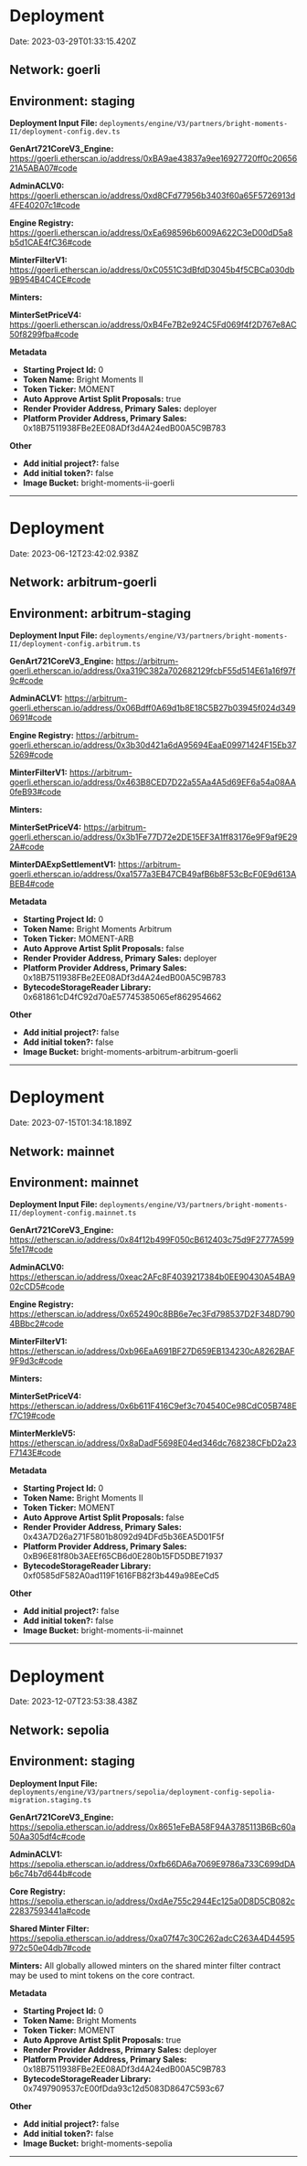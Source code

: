 # Deployment

Date: 2023-03-29T01:33:15.420Z

## **Network:** goerli

## **Environment:** staging

**Deployment Input File:** `deployments/engine/V3/partners/bright-moments-II/deployment-config.dev.ts`

**GenArt721CoreV3_Engine:** https://goerli.etherscan.io/address/0xBA9ae43837a9ee16927720ff0c2065621A5ABA07#code

**AdminACLV0:** https://goerli.etherscan.io/address/0xd8CFd77956b3403f60a65F5726913d4FE40207c1#code

**Engine Registry:** https://goerli.etherscan.io/address/0xEa698596b6009A622C3eD00dD5a8b5d1CAE4fC36#code

**MinterFilterV1:** https://goerli.etherscan.io/address/0xC0551C3dBfdD3045b4f5CBCa030db9B954B4C4CE#code

**Minters:**

**MinterSetPriceV4:** https://goerli.etherscan.io/address/0xB4Fe7B2e924C5Fd069f4f2D767e8AC50f8299fba#code

**Metadata**

- **Starting Project Id:** 0
- **Token Name:** Bright Moments II
- **Token Ticker:** MOMENT
- **Auto Approve Artist Split Proposals:** true
- **Render Provider Address, Primary Sales:** deployer
- **Platform Provider Address, Primary Sales:** 0x18B7511938FBe2EE08ADf3d4A24edB00A5C9B783

**Other**

- **Add initial project?:** false
- **Add initial token?:** false
- **Image Bucket:** bright-moments-ii-goerli

---

# Deployment

Date: 2023-06-12T23:42:02.938Z

## **Network:** arbitrum-goerli

## **Environment:** arbitrum-staging

**Deployment Input File:** `deployments/engine/V3/partners/bright-moments-II/deployment-config.arbitrum.ts`

**GenArt721CoreV3_Engine:** https://arbitrum-goerli.etherscan.io/address/0xa319C382a702682129fcbF55d514E61a16f97f9c#code

**AdminACLV1:** https://arbitrum-goerli.etherscan.io/address/0x06Bdff0A69d1b8E18C5B27b03945f024d3490691#code

**Engine Registry:** https://arbitrum-goerli.etherscan.io/address/0x3b30d421a6dA95694EaaE09971424F15Eb375269#code

**MinterFilterV1:** https://arbitrum-goerli.etherscan.io/address/0x463B8CED7D22a55Aa4A5d69EF6a54a08AA0feB93#code

**Minters:**

**MinterSetPriceV4:** https://arbitrum-goerli.etherscan.io/address/0x3b1Fe77D72e2DE15EF3A1ff83176e9F9af9E292A#code

**MinterDAExpSettlementV1:** https://arbitrum-goerli.etherscan.io/address/0xa1577a3EB47CB49afB6b8F53cBcF0E9d613ABEB4#code

**Metadata**

- **Starting Project Id:** 0
- **Token Name:** Bright Moments Arbitrum
- **Token Ticker:** MOMENT-ARB
- **Auto Approve Artist Split Proposals:** false
- **Render Provider Address, Primary Sales:** deployer
- **Platform Provider Address, Primary Sales:** 0x18B7511938FBe2EE08ADf3d4A24edB00A5C9B783
- **BytecodeStorageReader Library:** 0x681861cD4fC92d70aE57745385065ef862954662

**Other**

- **Add initial project?:** false
- **Add initial token?:** false
- **Image Bucket:** bright-moments-arbitrum-arbitrum-goerli

---

# Deployment

Date: 2023-07-15T01:34:18.189Z

## **Network:** mainnet

## **Environment:** mainnet

**Deployment Input File:** `deployments/engine/V3/partners/bright-moments-II/deployment-config.mainnet.ts`

**GenArt721CoreV3_Engine:** https://etherscan.io/address/0x84f12b499F050cB612403c75d9F2777A5995fe17#code

**AdminACLV0:** https://etherscan.io/address/0xeac2AFc8F4039217384b0EE90430A54BA902cCD5#code

**Engine Registry:** https://etherscan.io/address/0x652490c8BB6e7ec3Fd798537D2F348D7904BBbc2#code

**MinterFilterV1:** https://etherscan.io/address/0xb96EaA691BF27D659EB134230cA8262BAF9F9d3c#code

**Minters:**

**MinterSetPriceV4:** https://etherscan.io/address/0x6b611F416C9ef3c704540Ce98CdC05B748Ef7C19#code

**MinterMerkleV5:** https://etherscan.io/address/0x8aDadF5698E04ed346dc768238CFbD2a23F7143E#code

**Metadata**

- **Starting Project Id:** 0
- **Token Name:** Bright Moments II
- **Token Ticker:** MOMENT
- **Auto Approve Artist Split Proposals:** false
- **Render Provider Address, Primary Sales:** 0x43A7D26a271F5801b8092d94DFd5b36EA5D01F5f
- **Platform Provider Address, Primary Sales:** 0xB96E81f80b3AEEf65CB6d0E280b15FD5DBE71937
- **BytecodeStorageReader Library:** 0xf0585dF582A0ad119F1616FB82f3b449a98EeCd5

**Other**

- **Add initial project?:** false
- **Add initial token?:** false
- **Image Bucket:** bright-moments-ii-mainnet

---

# Deployment

Date: 2023-12-07T23:53:38.438Z

## **Network:** sepolia

## **Environment:** staging

**Deployment Input File:** `deployments/engine/V3/partners/sepolia/deployment-config-sepolia-migration.staging.ts`

**GenArt721CoreV3_Engine:** https://sepolia.etherscan.io/address/0x8651eFeBA58F94A3785113B6Bc60a50Aa305df4c#code

**AdminACLV1:** https://sepolia.etherscan.io/address/0xfb66DA6a7069E9786a733C699dDAb6c74b7d644b#code

**Core Registry:** https://sepolia.etherscan.io/address/0xdAe755c2944Ec125a0D8D5CB082c22837593441a#code

**Shared Minter Filter:** https://sepolia.etherscan.io/address/0xa07f47c30C262adcC263A4D44595972c50e04db7#code

**Minters:** All globally allowed minters on the shared minter filter contract may be used to mint tokens on the core contract.

**Metadata**

- **Starting Project Id:** 0
- **Token Name:** Bright Moments
- **Token Ticker:** MOMENT
- **Auto Approve Artist Split Proposals:** true
- **Render Provider Address, Primary Sales:** deployer
- **Platform Provider Address, Primary Sales:** 0x18B7511938FBe2EE08ADf3d4A24edB00A5C9B783
- **BytecodeStorageReader Library:** 0x7497909537cE00fDda93c12d5083D8647C593c67

**Other**

- **Add initial project?:** false
- **Add initial token?:** false
- **Image Bucket:** bright-moments-sepolia

---
